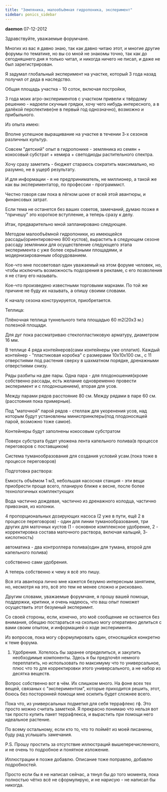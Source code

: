 ```yaml
---
title: "Земляника, малообъёмная гидропоника, эксперимент"
sidebar: ponics_sidebar
---
```


**daemon** 07-12-2012

Здравствуйте, уважаемые форумчане.

Многих из вас я давно знаю, так как давно читаю этот, и многие другие форумы по тематике, но вы со мной не знакомы точно, так как до сегодняшнего дня я только читал, и никогда ничего не писал, и даже не был зарегистрирован.

Я задумал глобальный эксперимент на участке, который 3 года назад получил от деда в наследство.

Общая площадь участка - 10 соток, включая постройки,

3 года моих агро-экспериментов с участком привели к твёрдому решению - надоели скучные грядки, хочу чего нибудь интересного, а в далёкой перспективе(не в первый год однозначно), возможно и прибыльного.

Из опыта имею:

Вполне успешное выращивание на участке в течении 3-х сезонов различных культур.

Совсем "детский" опыт в гидропонике - земляника из семян + кокосовый субстрат + кемира + светодиоды растительного спектра.

Хочу сразу заметить - бюджет стараюсь сократить максимально, но разумно, не в ущерб результату.

И для информации - я не предприниматель, не миллионер, а такой же как вы экспериментатор, по профессии - программист.

Честно говоря сам пока в лёгком шоке от всей этой авантюры, и финансовых затрат.

Если тема не останется без ваших советов, замечаний, думаю позже я "причешу" это короткое вступление, а теперь сразу к делу.

Итак, предварительно мной запланировано следующее.

Методом малообъёмной гидропоники, из имеющейся рассады(ориентировочно 800 кустов), вырастить в следующем сезоне рассаду земляники для осуществление следующего этапа эксперимента с уже более серьёзными площадями, и модернизированным оборудованием.

Кое-что мне посоветовал один уважаемый на этом форуме человек, но, чтобы исключить возможность подозрения в рекламе, с его позволения я не стану его называть.

Кое-что произведено известными торговыми марками. По той же причине не буду их называть, а опишу своими словами.

К началу сезона конструируется, приобретается.

Теплица:

Плёночная теплица туннельного типа площадью 60 m2(20х3 м.) полезной площади.

Для дуг пока рассматриваю стеклопластиковую арматуру, диаметром 16 мм.

В теплице 4 ряда контейнеров(сами контейнеры уже оплатил). Каждый контейнер - "пластиковая коробка" с размерами 10х10х100 см., с 11 отверстиями под растения сверху в шахматном порядке, дренажными отверстиями снизу.

Ряды разбиты на две пары. Одна пара - для плодоношения(кроме собственно рассады, есть желание одновременно провести эксперимент и с плодоношением), вторая для усов.

Между парами рядов расстояние 80 см. Между рядами в паре 60 см.(расстояния пока примерные).

Под "маточной" парой рядов - стеллаж для укоренения усов, над которым будут установлены миниспринклеры(под плодоносящей парой, возможно тоже самое).

Контейнеры будут заполнены кокосовым субстратом

Поверх субстрата будет уложена лента капельного полива(в процессе переговоров с поставщиком)

Система туманообразования для создания условий усам.(пока тоже в процессе переговоров)

Подготовка раствора:

Емкость объёмом 1 м3, небольшая насосная станция - эти вещи приобрести проще всего, планирую ближе к весне, после более технологичных комплектующих

Вода частично дождевая, частично из дренажного колодца, частично привозная, из колонки.

4 пропорциональных дозирующих насоса (2 уже в пути, ещё 2 в процессе переговоров) - один для линии туманообразования, три других для маточных кустов (1 - основное комплексное удобрение, 2 - корректировка состава маточного раствора, включая кальций, 3- кислотность)

автоматика - два контроллера полива(один для тумана, второй для капельного полива)

собственно сами удобрения.

А теперь собственно к чему я всё это пишу.

Вся эта авантюра лично мне кажется безумно интересным занятием, но, несмотря на это, всё это тем не менее сложно и рисковано.

Другим словами, уважаемые форумчане, я прошу вашей помощи, поддержки, критики, и очень надеюсь, что ваш опыт поможет осуществить этот безумный эксперимнт.

Со своей стороны, если, конечно, это моё сообщение не останется без внимания, обещаю постараться на сколько могу оперативно делиться с вами своим опытом, и информацией о ходе эксперимента.

Из вопросов, пока могу сформулировать один, относящийся конкретно к теме форума.

1. Удобрения. Хотелось бы заранее определиться, и закупить необходимые компоненты. Здесь я бы предпочёл немного переплатить, но использовать по максимуму что то универсальное, плюс что то для корректировки этого универсального, а не набор из десятка веществ.

Вопрос собственно вот в чём. Их слишком много. На фоне всех тех вещей, связаных с "экспериментом", которые приходится решить, этот, боюсь без посторонней помощи мне осилить будет сложнее всего.

Пока что, из универсальных подметил для себя террафлекс гф. Это просто можно считать заметкой. Я прекрасно понимаю что нельзя вот так просто купить пакет террафлекса, и вырастить при помощи него идеальное растение.

По всему остальному, если кто то, что то поймёт из моей писанины, буду рад услышать замечания.

P.S. Прошу простить за отсутствие иллюстраций вышеперечисленного, и не очень то подробное и понятное изложение.

Иллюстрации я позже добавлю. Описание тоже поправлю, добавлю подробностей.

Просто если бы я не написал сейчас, а тянул бы до того момента, пока полностью чётко всё не сформулирую, и не нарисую - не написал бы никогда.


